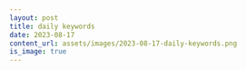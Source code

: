 ```yaml
---
layout: post
title: daily keywords
date: 2023-08-17
content_url: assets/images/2023-08-17-daily-keywords.png
is_image: true
---
```

